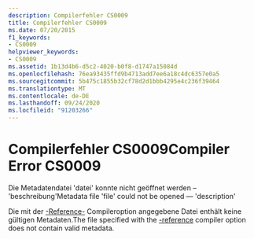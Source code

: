 ```yaml
---
description: Compilerfehler CS0009
title: Compilerfehler CS0009
ms.date: 07/20/2015
f1_keywords:
- CS0009
helpviewer_keywords:
- CS0009
ms.assetid: 1b13d4b6-d5c2-4020-b0f8-d1747a15084d
ms.openlocfilehash: 76ea93435ffd9b4713add7ee6a18c4dc6357e0a5
ms.sourcegitcommit: 5b475c1855b32cf78d2d1bbb4295e4c236f39464
ms.translationtype: MT
ms.contentlocale: de-DE
ms.lasthandoff: 09/24/2020
ms.locfileid: "91203266"
---
```

# <a name="compiler-error-cs0009"></a><span data-ttu-id="3824a-103">Compilerfehler CS0009</span><span class="sxs-lookup"><span data-stu-id="3824a-103">Compiler Error CS0009</span></span>

<span data-ttu-id="3824a-104">Die Metadatendatei 'datei' konnte nicht geöffnet werden – 'beschreibung'</span><span class="sxs-lookup"><span data-stu-id="3824a-104">Metadata file 'file' could not be opened — 'description'</span></span>  
  
 <span data-ttu-id="3824a-105">Die mit der [-Reference-](../language-reference/compiler-options/reference-compiler-option.md) Compileroption angegebene Datei enthält keine gültigen Metadaten.</span><span class="sxs-lookup"><span data-stu-id="3824a-105">The file specified with the [-reference](../language-reference/compiler-options/reference-compiler-option.md) compiler option does not contain valid metadata.</span></span>
